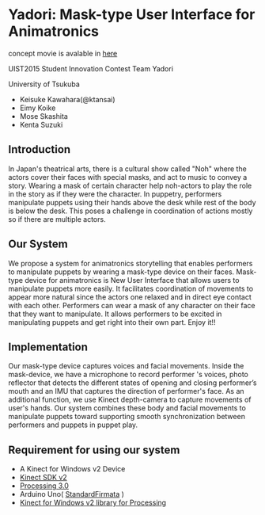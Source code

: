 # Yadori: Mask-type User Interface for Animatronics

concept movie is avalable in [here](https://www.youtube.com/watch?v=ffLGg4ycKXo)

UIST2015 Student Innovation Contest
Team Yadori

University of Tsukuba

- Keisuke Kawahara(@ktansai)
- Eimy Koike
- Mose Skashita
- Kenta Suzuki

## Introduction
 In Japan's theatrical arts, there is a cultural show called "Noh" where the actors cover their faces with special masks, and act to music to convey a story. Wearing a mask of certain character help noh-actors to play the role in the story as if they were the character.
 In puppetry, performers manipulate puppets using their hands above the desk while rest of the body is below the desk. This poses a challenge in coordination of actions mostly so if there are multiple actors.

## Our System
We propose a system for animatronics storytelling that enables performers to manipulate puppets by wearing a mask-type device on their faces. Mask-type device for animatronics is New User Interface that allows users to manipulate puppets more easily. It facilitates coordination of movements to appear more natural since the actors one relaxed and in direct eye contact with each other. Performers can wear a mask of any character on their face that they want to manipulate. It allows performers to be excited in manipulating puppets and get right into their own part.
Enjoy it!!

## Implementation
Our mask-type device captures voices and facial movements. Inside the mask-device, we have a microphone to record performer 's voices, photo reflector that detects the different states of opening and closing performer’s mouth and an IMU that captures the direction of performer's face.
As an additional function, we use Kinect depth-camera to capture movements of user's hands. Our system combines these body and facial movements to manipulate puppets toward supporting smooth synchronization between performers and puppets in puppet play.

## Requirement for using our system
+ A Kinect for Windows v2 Device
+ [Kinect SDK v2](http://www.microsoft.com/en-us/kinectforwindows/default.aspx)
+ [Processing 3.0](http://processing.org/)
+ Arduino Uno( [StandardFirmata](https://www.arduino.cc/en/Reference/Firmata) )
+ [Kinect for Windows v2 library for Processing](http://codigogenerativo.com/kinectpv2/)


